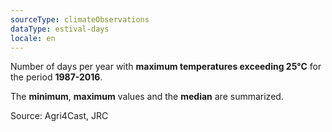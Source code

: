 ```yaml
---
sourceType: climateObservations
dataType: estival-days
locale: en
---
```


Number of days per year with **maximum temperatures exceeding 25°C** for the
period **1987-2016**.

The **minimum**, **maximum** values and the **median** are summarized.

Source: Agri4Cast, JRC
